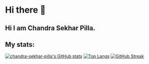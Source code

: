 # Hi there 👋

<!--
**Chandra-sekhar-pilla/Chandra-sekhar-pilla** is a ✨ _special_ ✨ repository because its `README.md` (this file) appears on your GitHub profile.


Here are some ideas to get you started:
-->
## Hi I am Chandra Sekhar Pilla.
## My stats:
[![chandra-sekhar-pilla's GitHub stats](https://github-readme-stats.vercel.app/api?username=chandra-sekhar-pilla)](https://github.com/chandra-sekhar-pilla/github-readme-stats)
[![Top Langs](https://github-readme-stats.vercel.app/api/top-langs/?username=chandra-sekhar-pilla&langs_count=8)](https://github.com/chandra-sekhar-pilla/github-readme-stats)
[![GitHub Streak](https://github-readme-streak-stats.herokuapp.com/?user=chandra-sekhar-pilla)](https://git.io/streak-stats)
